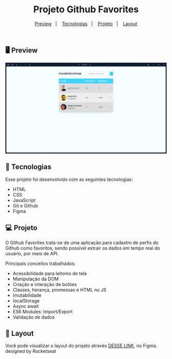<h1 align="center">Projeto Github Favorites</h1>

<p align="center">
  <a href="#-preview">Preview</a>&nbsp;&nbsp;&nbsp;|&nbsp;&nbsp;&nbsp;
  <a href="#-tecnologias">Tecnologias</a>&nbsp;&nbsp;&nbsp;|&nbsp;&nbsp;&nbsp;
  <a href="#-projeto">Projeto</a>&nbsp;&nbsp;&nbsp;|&nbsp;&nbsp;&nbsp;
  <a href="#-layout">Layout</a>
</p>

<br>

## 🖥 Preview

<img align="center" src=".github/github-favorites-screen.png">


## 🚀 Tecnologias

Esse projeto foi desenvolvido com as seguintes tecnologias:

- HTML
- CSS
- JavaScript
- Git e Github
- Figma

## 💻 Projeto

O Github Favorites trata-se de uma aplicação para cadastro de perfis do Github como favoritos, sendo possível extrair os dados em tempo real do usuário, por meio de API.

Principais conceitos trabalhados:
- Acessibilidade para leitores de tela
- Manipulação da DOM
- Criação e interação de botões
- Classes, herança, promessas e HTML no JS
- Imutabilidade
- localStorage
- Async await
- ES6 Modules: Import/Export
- Validação de dados


## 🔖 Layout

Você pode visualizar o layout do projeto através [DESSE LINK](https://www.figma.com/design/kiVY8HmePTV5sNhUm5S3z9/%5BDesafios-Explorer%5D-GitFav-(Copy)-(Copy)?m=auto&t=AEuEEoqv5quVrN68-6), no Figma.<br>
designed by Rocketseat